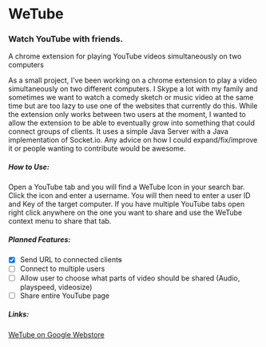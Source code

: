 # **WeTube**
### Watch YouTube with friends.

A chrome extension for playing YouTube videos simultaneously on two computers

As a small project, I've been working on a chrome extension to play a video simultaneously on two different computers. I Skype a lot with my family and sometimes we want to watch a comedy sketch or music video at the same time but are too lazy to use one of the websites that currently do this. While the extension only works between two users at the moment, I wanted to allow the extension to be able to eventually grow into something that could connect groups of clients. It uses a simple Java Server with a Java implementation of Socket.io.
Any advice on how I could expand/fix/improve it or people wanting to contribute would be awesome.


##### How to Use:
Open a YouTube tab and you will find a WeTube Icon in your search bar. Click the icon and enter a username. You will then need to enter a user ID and Key of the target computer. If you have multiple YouTube tabs open right click anywhere on the one you want to share and use the WeTube context menu to share that tab.

##### Planned Features: 
- [x] Send URL to connected client~~s~~
- [ ] Connect to multiple users
- [ ] Allow user to choose what parts of video should be shared (Audio, playspeed, videosize)
- [ ] Share entire YouTube page

##### Links:

[WeTube on Google Webstore](https://chrome.google.com/webstore/detail/wetube/eeknpipaffipoknidonnfkpelkmpmeof?hl=en) 

